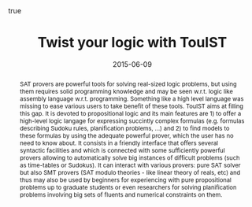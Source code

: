 ---
selected: true
image_preview: ''
math: true
date: '2015-06-09'
publication_types:
  - '1'
publication: >-
  In *Fourth International Conference on Tools for Teaching Logic (TTL 2015),
  Rennes, France, June 9-12, 2015. Proceedings*.
publication_short: In *TTL*
title: Twist your logic with TouIST
authors:
  - Khaled Skander Ben Slimane
  - Alexis Comte
  - Olivier Gasquet
  - Abdelwahab Heba
  - Olivier Lezaud
  - Frédéric Maris
  - Maël Valais
abstract: >-
  SAT provers are powerful tools for solving real-sized logic problems, but
  using them requires solid programming knowledge and may be seen w.r.t. logic
  like assembly language w.r.t. programming. Something like a high level
  language was missing to ease various users to take benefit of these tools.
  TouIST aims at filling this gap. It is devoted to propositional logic and its
  main features are 1) to offer a high-level logic langage for expressing
  succintly complex formulas (e.g. formulas describing Sudoku rules,
  planification problems, ...) and 2) to find models to these formulas by using
  the adequate powerful prover, which the user has no need to know about. It
  consists in a friendly interface that offers several syntactic facilities and
  which is connected with some sufficiently powerful provers allowing to
  automatically solve big instances of difficult problems (such as time-tables
  or Sudokus). It can interact with various provers: pure SAT solver but also
  SMT provers (SAT modulo theories - like linear theory of reals, etc) and thus
  may also be used by beginners for experiencing with pure propositional
  problems up to graduate students or even researchers for solving planification
  problems involving big sets of fluents and numerical constraints on them.
url_code: 'https://github.com/touist/touist'
url_dataset: ''
url_pdf: 'https://arxiv.org/pdf/1507.03663'
url_project: project/touist/
url_slides: ''
url_video: ''
---